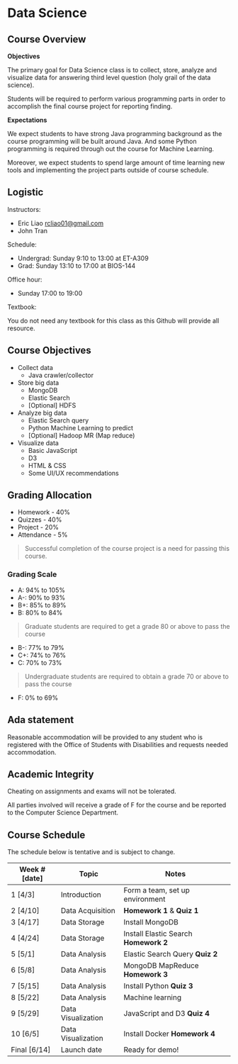 # Data Science

## Course Overview

**Objectives**

The primary goal for Data Science class is to collect, store, analyze and visualize data for answering third level question (holy grail of the data science). 

Students will be required to perform various programming parts in order to accomplish the final course project for reporting finding.

**Expectations**

We expect students to have strong Java programming background as the course programming will be built around Java. And some Python programming is required through out the course for Machine Learning.

Moreover, we expect students to spend large amount of time learning new tools and implementing the project parts outside of course schedule.

## Logistic

Instructors:

  * Eric Liao <rcliao01@gmail.com>
  * John Tran

Schedule:

  * Undergrad: Sunday 9:10 to 13:00 at ET-A309
  * Grad: Sunday 13:10 to 17:00 at BIOS-144

Office hour:

* Sunday 17:00 to 19:00

Textbook:

You do not need any textbook for this class as this Github will provide all resource.

## Course Objectives

* Collect data
  * Java crawler/collector
* Store big data
  * MongoDB
  * Elastic Search
  * [Optional] HDFS 
* Analyze big data
  * Elastic Search query
  * Python Machine Learning to predict
  * [Optional] Hadoop MR (Map reduce)
* Visualize data
  * Basic JavaScript 
  * D3
  * HTML & CSS
  * Some UI/UX recommendations

## Grading Allocation

* Homework - 40%
* Quizzes - 40%
* Project - 20%
* Attendance - 5%

> Successful completion of the course project is a need for passing this course.

### Grading Scale

* A: 94% to 105%
* A-: 90% to 93%
* B+: 85% to 89%
* B: 80% to 84%
> Graduate students are required to get a grade 80 or above to pass the course
* B-: 77% to 79%
* C+: 74% to 76%
* C: 70% to 73%
> Undergraduate students are required to obtain a grade 70 or above to pass the course
* F: 0% to 69%

## Ada statement

Reasonable accommodation will be provided to any student who is registered with the Office of Students with Disabilities and requests needed accommodation.

## Academic Integrity

Cheating on assignments and exams will not be tolerated. 

All parties involved will receive a grade of F for the course and be reported to the Computer Science Department.

## Course Schedule

The schedule below is tentative and is subject to change.

| Week # [date] | Topic     | Notes 
| --            | --        | -- 
| 1 [4/3]       | Introduction | Form a team, set up environment |
| 2 [4/10]      | Data Acquisition | **Homework 1** & **Quiz 1** |
| 3 [4/17]      | Data Storage | Install MongoDB |
| 4 [4/24]      | Data Storage | Install Elastic Search **Homework 2** |
| 5 [5/1]       | Data Analysis | Elastic Search Query **Quiz 2** |
| 6 [5/8]       | Data Analysis | MongoDB MapReduce **Homework 3** |
| 7 [5/15]      | Data Analysis | Install Python **Quiz 3** |
| 8 [5/22]      | Data Analysis | Machine learning |
| 9 [5/29]      | Data Visualization | JavaScript and D3 **Quiz 4** |
| 10 [6/5]      | Data Visualization | Install Docker **Homework 4** |
| Final [6/14]     | Launch date | Ready for demo! |